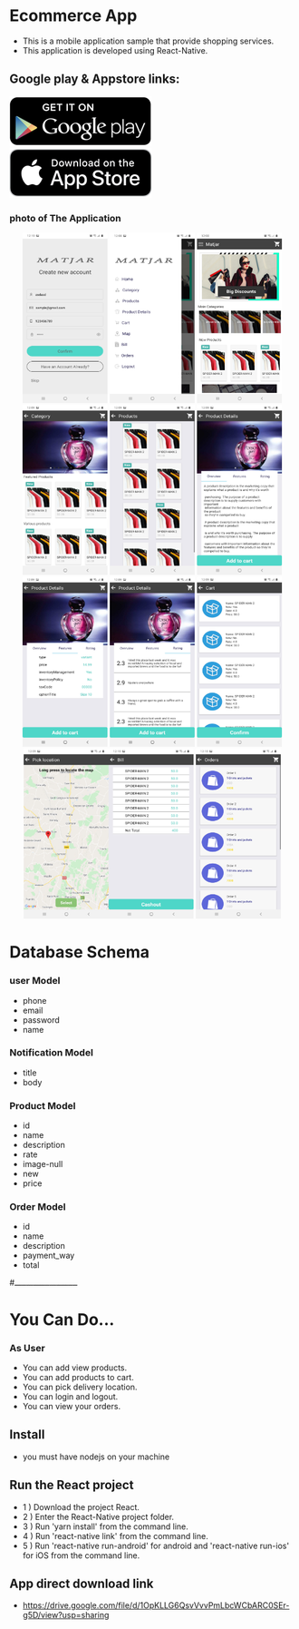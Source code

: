 # Ecommerce App
* This is a mobile application sample that provide shopping services.
* This application is developed using React-Native.

## Google play & Appstore links:
 [![](./images/googleplay.png)](https://play.google.com/store/apps/details?id=com.mhmdgh.ecommerceapp) [![](./images/appstore.png)]()


### photo of The Application
<p align="center">
<img src="./images/(12).jpg" width="150" height="300"> <img src="./images/(2).jpg" width="150" height="300"> <img src="./images/(1).jpg" width="150" height="300"> <img src="./images/(3).jpg" width="150" height="300"> <img src="./images/(4).jpg" width="150" height="300"> <img src="./images/(5).jpg" width="150" height="300"> <img src="./images/(6).jpg" width="150" height="300"> <img src="./images/(7).jpg" width="150" height="300"> <img src="./images/(8).jpg" width="150" height="300"> <img src="./images/(9).jpg" width="150" height="300"><img src="./images/(10).jpg" width="150" height="300"> <img src="./images/(11).jpg" width="150" height="300"> 
</p>

# Database Schema

### user Model
* phone
* email
* password
* name

### Notification Model
* title
* body

### Product Model
* id
* name
* description
* rate
* image-null
* new
* price

### Order Model
* id
* name
* description
* payment_way
* total

#ـــــــــــــــــــــــــــ 

# You Can Do... 
### As User
* You can add view products.
* You can add products to cart.
* You can pick delivery location.
* You can login and logout.
* You can view your orders.

## Install
* you must have nodejs on your machine

## Run the React project
* 1 ) Download the project React.
* 2 ) Enter the React-Native project folder.
* 3 ) Run 'yarn install' from the command line.
* 4 ) Run 'react-native link' from the command line.
* 5 ) Run 'react-native run-android' for android and 'react-native run-ios' for iOS from the command line.

## App direct download link
 * https://drive.google.com/file/d/1OpKLLG6QsvVvvPmLbcWCbARC0SEr-g5D/view?usp=sharing
